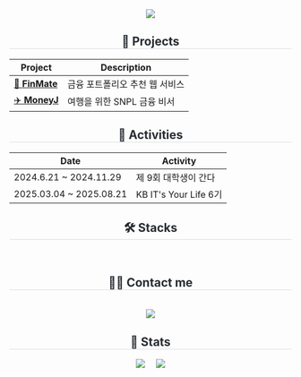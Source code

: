 <div align="center">
  <img src="https://capsule-render.vercel.app/api?type=rounded&color=0d1117,1e3c72,2a5298&height=180&text=Welcome%20to%20Youngjae's%20world&animation=twinkling&fontColor=ffffff&fontSize=40" />
</div>
<div align="center">
  <h2 style="border-bottom: 1px solid #d8dee4; color: #282d33;"> 🚀 Projects </h2>
</div>

<div align="center">

| Project | Description |
|---------|-------------|
| [💸 **FinMate**](https://github.com/KB-technologia) | 금융 포트폴리오 추천 웹 서비스 |
| [✈️ **MoneyJ**](https://github.com/KB-moneyJ) | 여행을 위한 SNPL 금융 비서 |

</div>

<div align="center">
  <h2 style="border-bottom: 1px solid #d8dee4; color: #282d33;"> 📌 Activities </h2>
</div>

<div align="center">

| Date | Activity | 
|------|----------|
| 2024.6.21 ~ 2024.11.29 | 제 9회 대학생이 간다 |
| 2025.03.04 ~ 2025.08.21 | KB IT's Your Life 6기 |

</div>

 <div align= "center">
    <h2 style="border-bottom: 1px solid #d8dee4; color: #282d33;">🛠️ Stacks </h2> <br> 
    <div style="margin: 0 auto; text-align: center;" align= "center"> 
          </div>
    </div>
    <div align= "center">
    <h2 style="border-bottom: 1px solid #d8dee4; color: #282d33;">🧑‍💻 Contact me </h2> <br> 
    <div align= "center"> <a href=mailto:dev.yj1999@gmail.com> <img src="https://img.shields.io/badge/Gmail-EA4335?style=for-the-badge&logo=Gmail&logoColor=white&link=mailto:dev.yj1999@gmail.com"> </a>
          </div> 
    </div>
  <div align="center">
  <h2 style="border-bottom: 1px solid #d8dee4; color: #282d33;">🏅 Stats </h2>
<div align="center">

 <img src="https://github-readme-stats.vercel.app/api?username=YoungjaeSo&show_icons=true&bg_color=0d1117&title_color=58a6ff&text_color=c9d1d9&icon_color=79c0ff" />
  &nbsp;&nbsp;&nbsp; <!-- 여기가 공백 -->
 <img src="https://github-readme-stats.vercel.app/api/top-langs/?username=YoungjaeSo&layout=compact&bg_color=0d1117&title_color=58a6ff&text_color=c9d1d9" />

</div>
</div>
    
    
